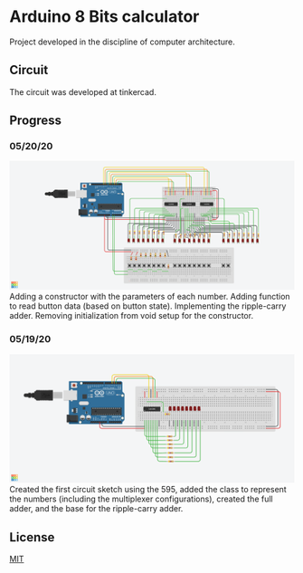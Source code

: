 # Arduino 8 Bits calculator

Project developed in the discipline of computer architecture.

## Circuit
The circuit was developed at tinkercad.

## Progress
### 05/20/20
![Circuit2](https://raw.githubusercontent.com/everaldojunior98/Arduino8BitCalculator/master/Circuits/20-05.png)
Adding a constructor with the parameters of each number. Adding function to read button data (based on button state). Implementing the ripple-carry adder. Removing initialization from void setup for the constructor.
### 05/19/20
![Circuit1](https://raw.githubusercontent.com/everaldojunior98/Arduino8BitCalculator/master/Circuits/19-05.png)
Created the first circuit sketch using the 595, added the class to represent the numbers (including the multiplexer configurations), created the full adder, and the base for the ripple-carry adder.

## License
[MIT](https://choosealicense.com/licenses/mit/)